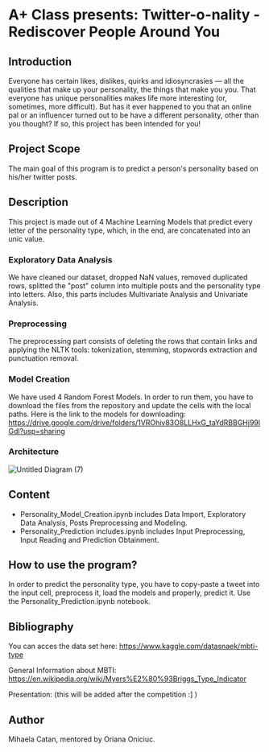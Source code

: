 # A+ Class presents: Twitter-o-nality - Rediscover People Around You

## Introduction
Everyone has certain likes, dislikes, quirks and idiosyncrasies — all the qualities that make up your personality, the things that make you you. That everyone has unique personalities makes life more interesting (or, sometimes, more difficult). But has it ever happened to you that an online pal or an influencer turned out to be have a different personality, other than you thought? If so, this project has been intended for you!

## Project Scope
The main goal of this program is to predict a person's personality based on his/her twitter posts. 

## Description
This project is made out of 4 Machine Learning Models that predict every letter of the personality type, which, in the end, are concatenated into an unic value.
### Exploratory Data Analysis
We have cleaned our dataset, dropped NaN values, removed duplicated rows, splitted the "post" column into multiple posts and the personality type into letters. Also, this parts includes Multivariate Analysis and Univariate Analysis.
### Preprocessing
The preprocessing part consists of deleting the rows that contain links and applying the NLTK tools: tokenization, stemming, stopwords extraction and punctuation removal. 
### Model Creation
We have used 4 Random Forest Models. In order to run them, you have to download the files from the repository and update the cells with the local paths. Here is the link to the models for downloading: https://drive.google.com/drive/folders/1VROhiv83O8LLHxG_taYdRBBGHj99lGdl?usp=sharing 
### Architecture
![Untitled Diagram (7)](https://user-images.githubusercontent.com/66206241/120068658-7ec82d80-c08a-11eb-8d7a-424398b5a99d.png)



## Content
* Personality_Model_Creation.ipynb includes Data Import, Exploratory Data Analysis, Posts Preprocessing and Modeling.
* Personality_Prediction includes.ipynb includes Input Preprocessing, Input Reading and Prediction Obtainment.

## How to use the program?
In order to predict the personality type, you have to copy-paste a tweet into the input cell, preprocess it, load the models and properly, predict it. Use the Personality_Prediction.ipynb notebook.

## Bibliography
You can acces the data set here: https://www.kaggle.com/datasnaek/mbti-type

General Information about MBTI: https://en.wikipedia.org/wiki/Myers%E2%80%93Briggs_Type_Indicator

Presentation: (this will be added after the competition :] )

## Author
Mihaela Catan, mentored by Oriana Oniciuc.
